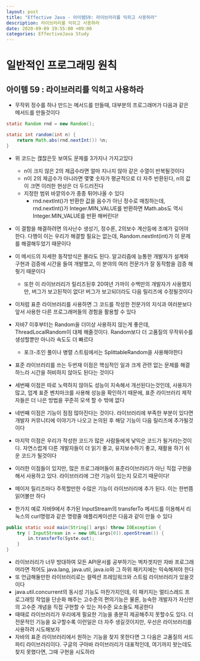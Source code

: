 ```yaml
---
layout: post
title: "Effective Java - 아이템59: 라이브러리를 익히고 사용하라"
description: 라이브러리를 익히고 사용하라
date: 2020-09-09 19:55:00 +09:00
categories: EffectiveJava Study
---
```



# 일반적인 프로그래밍 원칙

## 아이템 59 : 라이브러리를 익히고 사용하라

- 무작위 정수를 하나 만드는 메서드를 만들때, 대부분의 프로그래머가 다음과 같은 메서드를 만들것이다

```java
static Random rnd = new Random();

static int random(int n) {
    return Math.abs(rnd.nextInt()) %n;
}
```

- 위 코드는 괞찮은듯 보여도 문제를 3가지나 가지고있다
    * n이 크지 않은 2의 제곱수라면 얼마 지나지 않아 같은 수열이 반복될것이다
    * n이 2의 제곱수가 아니라면 몇몇 숫자가 평균적으로 더 자주 반환된다, n의 값이 크면 이러한 현상은 더 두드러진다
    * 지정한 범위 바깥의수가 종종 튀어나올 수 있다
        + rnd.nextInt()가 반환한 값을 음수가 아닌 정수로 매칭하는데, rnd.nextInt()가 Integer.MIN_VALUE를 반환하면 Math.abs도 역시 Integer.MIN_VALUE를 반환 해버린다!

- 이 결함을 해결하려면 의사난수 생성기, 정수론, 2의보수 계산등에 조예가 깊어야 한다. 다행이 이는 우리가 해결할 필요는 없는데, Random.nextInt(int)가 이 문제를 해결해두었기 때문이다
- 이 메서드의 자세한 동작방식은 몰라도 된다. 알고리즘에 능통한 개발자가 설계와 구현과 검증에 시간을 들여 개발했고, 이 분야의 여러 전문가가 잘 동작함을 검증 해줫기 때문이다
    * 또한 이 라이브러리가 릴리즈된후 20여년 가까이 수백만의 개발자가 사용했지만, 버그가 보고된적이 없다! 버그가 보고되더라도 다음 릴리즈에 수정될것이다

- 이처럼 표준 라이브러리를 사용하면 그 코드를 작성한 전문가의 지식과 여러분보다 앞서 사용한 다른 프로그래머들의 경험을 활용할 수 있다
- 자바7 이후부터는 Random을 더이상 사용하지 않는게 좋은데, ThreadLocalRandom이 대체 해줄것이다. Random보다 더 고품질의 무작위수를 생성할뿐만 아니라 속도도 더 빠르다
    * 포크-조인 풀이나 병렬 스트림에서는 SplittableRandom을 사용해야한다

- 표준 라이브러리를 쓰는 두번재 이점은 핵심적인 일과 크게 관련 없는 문제를 해결하느라 시간을 허비하지 않아도 된다는 것이다
- 세번째 이점은 따로 노력하지 않아도 성능이 지속해서 개선된다는것인데, 사용자가 많고, 업계 표준 벤치마크를 사용해 성능을 확인하기 때문에, 표준 라이브러리 제작자들은 더 나은 방법을 꾸준히 모색 할 수 밖에 없다
- 네번째 이점은 기능이 점점 많아진다는 것이다. 라이브러리에 부족한 부분이 있다면 개발자 커뮤니티에 이야기가 나오고 논의된 후 해당 기능이 다음 릴리즈에 추가될것이다
- 마지막 이점은 우리가 작성한 코드가 많은 사람들에게 낯익은 코드가 될거라는것이다. 자연스럽게 다른 개발자들이 더 읽기 좋고, 유지보수하기 좋고, 재활용 하기 쉬운 코드가 될것이다
- 이러한 이점들이 있지만, 많은 프로그래머들이 표준라이브러리가 아닌 직접 구현을 해서 사용하고 있다. 라이브러리에 그런 기능이 있는지 모르기 때문이다!
- 메이저 릴리즈마다 주목할만한 수많은 기능이 라이브러리에 추가 된다. 이는 한번쯤 읽어볼만 하다
- 한가지 예로 자바9에서 추가된 InputStream의 transferTo 메서드를 이용해서 리눅스의 curl명령과 같은 명령줄 애플리케이션은 다음과 같이 만들 수 있다

```java
public static void main(String[] args) throw IOException {
    try ( InputStream in = new URL(args[0]).openStream()) {
        in.transferTo(Syste.out);
    }
}
```

- 라이브러리가 너무 방대하여 모든 API문서를 공부하기는 벅차겟지만 자바 프로그래머라면 적어도 java.lang, java.util, java.io와 그 하위 패키지에는 익숙해져야 한다
- 또 언급해둘만한 라이브러리로는 컬렉션 프레임워크와 스트림 라이브러리가 있을것이다
- java.util.concurrent의 동시성 기능도 마찬가지인데, 이 패키지는 멀티스레드 프로그래밍 작업을 단순화 해주는 고수준의 편의기능은 물론, 능숙한 개발자가 자신만의 고수준 개념을 직접 구현할 수 있는 저수준 요소들도 제공한다
- 때때로 라이브러리가 우리에게 필요한 기능을 충분히 제공해주지 못할수도 있다. 더 전문적인 기능을 요구할수록 이런일은 더 자주 생길것이지만, 우선은 라이브러리를 사용하려 시도해보자
- 자바의 표준 라이브러리에서 원하는 기능을 찾지 못한다면 그 다음은 고품질의 서드파티 라이브러리이다. 구글의 구아바 라이브러리가 대표적인데, 여기까지 왓는데도 찾지 못했다면, 그때 구현을 시도하라